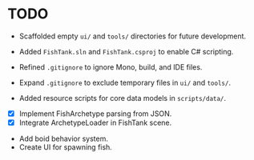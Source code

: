 # TODO
- Scaffolded empty `ui/` and `tools/` directories for future development.
- Added `FishTank.sln` and `FishTank.csproj` to enable C# scripting.
- Refined `.gitignore` to ignore Mono, build, and IDE files.
- Expand `.gitignore` to exclude temporary files in `ui/` and `tools/`.

- Added resource scripts for core data models in `scripts/data/`.

- [x] Implement FishArchetype parsing from JSON.
- [x] Integrate ArchetypeLoader in FishTank scene.
- Add boid behavior system.
- Create UI for spawning fish.
